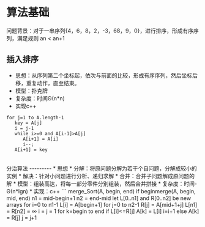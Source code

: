算法基础
=============
问题背景：对于一串序列{4，6，8，2，-3，68，9，0}，进行排序，形成有序序列，满足规则 an < an+1

插入排序
-----
* 思想：从序列第二个坐标起，依次与前面的比较，形成有序序列，然后坐标后移，重复动作，直至结束。
* 模型：扑克牌
* 复杂度：时间Θ(n*n)
* 实现c++
```
for j=1 to A.length-1
   key = A[j]
   i = j-1
   while i>=0 and A[i-1]>A[j]
      A[i+1] = A[i]
      i--;
   A[i+1] = key
```

<br>
分治算法
---------
* 思想
  * 分解：将原问题分解为若干个自问题，分解成较小的实例
  * 解决：针对小问题进行分析、递归求解
  * 合并：合并子问题解成原问题的解
* 模型：组装高达，将每一部分零件分别组装，然后合并拼接
* 复杂度：时间-Θ(n*lgn)
* 实现：c++
```
merge_Sort(A, begin, end)
   if begin<end
      mid = ⌊(begin+end)/2⌋
      merge_Sort(A, begin, mid)
      merge_Sort(A, mid+1, end)
      merge(A, begin, mid, end)
      
merge(A, begin, mid, end)
   n1 = mid-begin+1
   n2 = end-mid
   let L[0..n1] and R[0..n2] be new arrays
   for i=0 to n1-1
      L[i] = A[begin+1]
   for j=0 to n2-1
      R[j] = A[mid+1+j]
   L[n1] = R[n2] = ∞
   i = j = 1
   for k=begin to end
      if L[i]<=R[j]
         A[k] = L[i]
         i=i+1
      else
         A[k] = R[j]
         j = j+1
```
